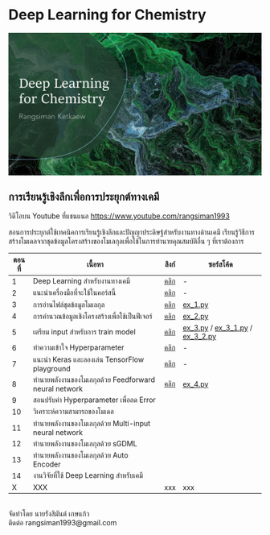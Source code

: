 # Deep Learning for Chemistry

<p align="center">
   <img alt="dl4chem-rangsiman" src="img/dl4chem-rangsiman.png" align=middle width="800pt" hight="100pt" /> 
<p/>

## การเรียนรู้เชิงลึกเพื่อการประยุกต์ทางเคมี

วิดีโอบน Youtube ที่แชนแนล https://www.youtube.com/rangsiman1993

สอนการประยุกต์ใช้เทคนิคการเรียนรู้เชิงลึกและปัญญาประดิษฐ์สำหรับงานทางด้านเคมี เรียนรู้วิธีการสร้างโมเดลจากชุดข้อมูลโครงสร้างของโมเลกุลเพื่อใช้ในการทำนายคุณสมบัติอื่น ๆ ที่เราต้องการ

| ตอนที่ | เนื้อหา| ลิงก์ | ซอร์สโค้ด |
|-----|-----|-----|-----|
|   1 | Deep Learning สำหรับงานทางเคมี | [คลิก](https://www.youtube.com/watch?v=NEc6by5Dnog) | - |
|   2 | แนะนำเครื่องมือที่จะใช้ในคอร์สนี้ | [คลิก](https://www.youtube.com/watch?v=uaKwpyYh7eQ) | - |
|   3 | การอ่านไฟล์ชุดข้อมูลโมเลกุล | [คลิก](https://www.youtube.com/watch?v=fgHydoP2ZCE) | [ex_1.py](ex_1.py) | 
|   4 | การคำนวณข้อมูลเชิงโครงสร้างเพื่อใช้เป็นฟีเจอร์ | [คลิก](https://www.youtube.com/watch?v=oBSQ5cylIHg) | [ex_2.py](ex_2.py) | 
|   5 | เตรียม input สำหรับการ train model | [คลิก](https://www.youtube.com/watch?v=OaeNhrb8FQ4) | [ex_3.py](ex_3.py) / [ex_3_1.py](ex_3_1.py) / [ex_3_2.py](ex_3_2.py) |
|   6 | ทำความเข้าใจ Hyperparameter | [คลิก](https://www.youtube.com/watch?v=ROpKBD9HIFY) | - |
|   7 | แนะนำ Keras และลองเล่น TensorFlow playground | [คลิก](https://www.youtube.com/watch?v=z2-QnnfhtYI) | - |
|   8 | ทำนายพลังงานของโมเลกุลด้วย Feedforward neural network | [คลิก](https://www.youtube.com/watch?v=Avk9f6mUMuQ) | [ex_4.py](ex_4.py) |
|   9 | สอนปรับค่า Hyperparameter เพื่อลด Error | | |
|  10 | วิเคราะห์ความสามารถของโมเดล | | |
|  11 | ทำนายพลังงานของโมเลกุลด้วย Multi-input neural network | | |
|  12 | ทำนายพลังงานของโมเลกุลด้วย sGDML | | |
|  13 | ทำนายพลังงานของโมเลกุลด้วย Auto Encoder | | |
|  14 | งานวิจัยที่ใช้ Deep Learning สำหรับเคมี | | |
|   X | XXX | xxx | xxx |

<br/>
จัดทำโดย นายรังสิมันต์ เกษแก้ว <br/>
ติดต่อ rangsiman1993@gmail.com
